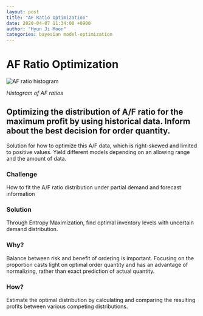 ```yaml
---
layout: post
title: "AF Ratio Optimization"
date: 2020-04-07 11:34:00 +0900
author: "Hyun Ji Moon"
categories: bayesian model-optimization
---
```


# AF Ratio Optimization

![AF ratio histogram]({{site.url}}/images/blog/af-ratio-plot.png)

*Histogram of AF ratios*

## Optimizing the distribution of A/F ratio for the maximum profit by using historical data. Inform about the best decision for order quantity.
 Solution for how to optimize this A/F data, which is right-skewed and limited to positive values. Yield different models depending on an allowing range and the amount of data.

### Challenge
  How to fit the A/F ratio distribution under partial demand and forecast information

### Solution
 Through Entropy Maximization, find optimal inventory levels with uncertain demand distribution.

### Why?
  Balance between risk and benefit of ordering is important. Focusing on the proportion casts light on optimal order quantity and has an advantage of normalizing, rather than exact prediction of actual quantity.

### How?
 Estimate the optimal distribution by calculating and comparing the resulting profits between various competing distributions.